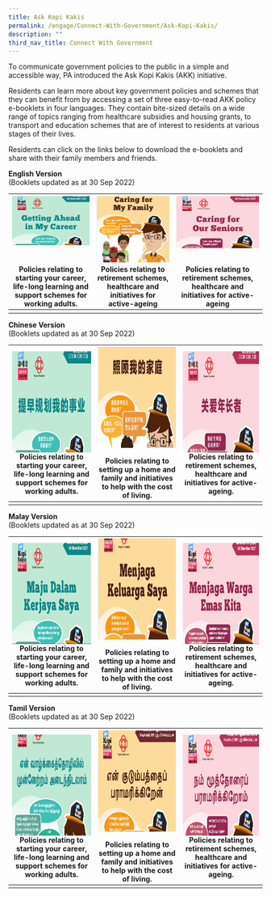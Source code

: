 ```yaml
---
title: Ask Kopi Kakis
permalink: /engage/Connect-With-Government/Ask-Kopi-Kakis/
description: ""
third_nav_title: Connect With Government
---
```

To communicate government policies to the public in a simple and accessible way, PA introduced the Ask Kopi Kakis (AKK) initiative.

Residents can learn more about key government policies and schemes that they can benefit from by accessing a set of three easy-to-read AKK policy e-booklets in four languages. They contain bite-sized details on a wide range of topics ranging from healthcare subsidies and housing grants, to transport and education schemes that are of interest to residents at various stages of their lives.

Residents can click on the links below to download the e-booklets and share with their family members and friends.<br>

**English Version**<br>
(Booklets updated as at 30 Sep 2022)
		
|<a href="/files/Engage/pa-career-a4-eng-30pp-30122021-(final).pdf"><img   style="height:200;width:250" align="left" src="/images/Engage/Getting%20ahead%20in%20my%20career.png"><br><br><br><br><br><br><br><br></a>Policies relating to starting your career, life-long learning and support schemes for working adults.| <a href="/files/Engage/pa-senior-a4-36pp-eng-30122021-(final).pdf"><img  style="height:300;width:250" align="right" src="/images/Engage/Caring%20My%20Family.png"><br><br><br><br><br><br><br><br></a>Policies relating to retirement schemes, healthcare and initiatives for active-ageing | <a href="/files/Engage/pa-senior-a4-36pp-eng-30122021-(final).pdf"><img  style="height:300;width:250" align="right" src="/images/Engage/Caring%20for%20Seniors.png"><br><br><br><br><br><br><br><br></a>Policies relating to retirement schemes, healthcare and initiatives for active-ageing |
| -------- | -------- | -------- |
|      |      |      |


**Chinese Version**<br>
(Booklets updated as at 30 Sep 2022)


|<a href="/files/Engage/Getting%20ahead%20in%20my%20career%20CHN%20Sep22.pdf"><img style="height:200px;width:250px"  align="left" src="/images/Engage/Pa-career-chinese.png"><br><br><br><br><br><br><br><br><br><br><br></a>Policies relating to starting your career, life-long learning and support schemes for working adults. | <a href="/files/Engage/Caring%20for%20my%20family%20CHN%20Sep22.pdf"><img style="height:200px;width:250px"  align="center" src="/images/Engage/pa-family-chinese.png"><br><br></a>Policies relating to setting up a home and family and initiatives to help with the cost of living. | <a href="/files/Engage/Caring%20for%20our%20seniors%20CHN%20Sep22.pdf"><img style="height:200px;width:250px"  align="right" src="/images/Engage/pa-senior-chinese.png"><br><br><br><br><br><br><br><br><br><br><br></a>Policies relating to retirement schemes, healthcare and initiatives for active-ageing.|
| -------- | -------- | -------- |
|   |  | |



**Malay Version**<br>
(Booklets updated as at 30 Sep 2022)



|<a href="/files/Engage/Getting%20ahead%20in%20my%20career%20MAL%20Sep22.pdf"><img style="height:200px;width:250px"  align="left" src="/images/Engage/pa-career-malay.png"><br><br><br><br><br><br><br><br><br><br><br></a>Policies relating to starting your career, life-long learning and support schemes for working adults. | <a href="/files/Engage/Caring%20for%20my%20family%20MAL%20Sep22.pdf"><img style="height:200px;width:250px"  align="center" src="/images/Engage/pa-family-malay.png"><br><br></a>Policies relating to setting up a home and family and initiatives to help with the cost of living. | <a href="/files/Engage/Caring%20for%20our%20seniors%20MAL%20Sep22.pdf"><img style="height:200px;width:250px"  align="right" src="/images/Engage/pa-senior-malay.png"><br><br><br><br><br><br><br><br><br><br><br></a>Policies relating to retirement schemes, healthcare and initiatives for active-ageing. |
| -------- | -------- | -------- |
|  |  |



**Tamil Version**<br>
(Booklets updated as at 30 Sep 2022)



| <a href="/files/Engage/Getting%20ahead%20in%20my%20career%20TML%20Sep22.pdf"><img style="height:200px;width:250px"  align="left" src="/images/Engage/pa-career-tamil.png"><br><br><br><br><br><br><br><br><br><br><br></a> Policies relating to starting your career, life-long learning and support schemes for working adults. | <a href="/files/Engage/Caring%20for%20my%20family%20TML%20Sep22.pdf"><img style="height:200px;width:250px"  align="center" src="/images/Engage/pa-family-tamil.png"><br><br></a>Policies relating to setting up a home and family and initiatives to help with the cost of living.|<a href="/files/Engage/Caring%20for%20our%20seniors%20TML%20Sep22.pdf"><img style="height:200px;width:250px"  align="right" src="/images/Engage/pa-senior-tamil.png"><br><br><br><br><br><br><br><br><br><br><br></a>Policies relating to retirement schemes, healthcare and initiatives for active-ageing. |
| -------- | -------- | -------- |
|  | | |